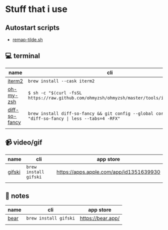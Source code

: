 # Stuff that i use

## Autostart scripts

* [remap-tilde.sh](./scripts/remap-tilde/run.sh)

## 💻 terminal

| name                                                       | cli                                                                                                  |
| ---------------------------------------------------------- | ---------------------------------------------------------------------------------------------------- |
| [iterm2](https://iterm2.com/)                              | `brew install --cask iterm2`                                                                         |
| [oh-my-zsh](https://ohmyz.sh/)                             | `$ sh -c "$(curl -fsSL https://raw.github.com/ohmyzsh/ohmyzsh/master/tools/install.sh)"`             |
| [diff-so-fancy](https://github.com/so-fancy/diff-so-fancy) | `brew install diff-so-fancy && git config --global core.pager "diff-so-fancy \| less --tabs=4 -RFX"` |
|                                                            |                                                                                                      |

## 📹 video/gif

| name                                           | cli                   | app store                               |
| ---------------------------------------------- | --------------------- | --------------------------------------- |
| [gifski](https://github.com/ImageOptim/gifski) | `brew install gifski` | https://apps.apple.com/app/id1351639930 |
|                                                |                       |                                         |

## 📝 notes

| name                      | cli                   | app store         |
| ------------------------- | --------------------- | ----------------- |
| [bear](https://bear.app/) | `brew install gifski` | https://bear.app/ |
|                           |                       |                   |
